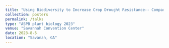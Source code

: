 ```yaml
---
title: "Using Biodiversity to Increase Crop Drought Resistance-- Comparison of Leaf Growth among Barley, Oat, Wheat and Brachypodium under drought (poster)"
collection: posters
permalink: /talks
type: "ASPB plant biology 2023"
venue: "Savannah Convention Center"
date: 2023-8-5
location: "Savanah, GA"
---
```


